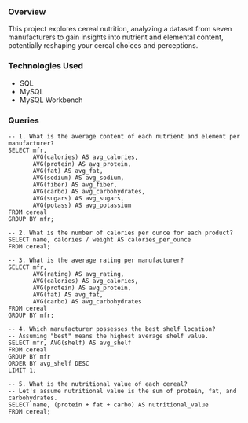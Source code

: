 ### Overview
This project explores cereal nutrition, analyzing a dataset from seven manufacturers to gain insights into nutrient and elemental content, potentially reshaping your cereal choices and perceptions.

### Technologies Used
- SQL
- MySQL
- MySQL Workbench

### Queries
```
-- 1. What is the average content of each nutrient and element per manufacturer?
SELECT mfr,
       AVG(calories) AS avg_calories,
       AVG(protein) AS avg_protein,
       AVG(fat) AS avg_fat,
       AVG(sodium) AS avg_sodium,
       AVG(fiber) AS avg_fiber,
       AVG(carbo) AS avg_carbohydrates,
       AVG(sugars) AS avg_sugars,
       AVG(potass) AS avg_potassium
FROM cereal
GROUP BY mfr;

-- 2. What is the number of calories per ounce for each product?
SELECT name, calories / weight AS calories_per_ounce
FROM cereal;

-- 3. What is the average rating per manufacturer?
SELECT mfr,
       AVG(rating) AS avg_rating,
       AVG(calories) AS avg_calories,
       AVG(protein) AS avg_protein,
       AVG(fat) AS avg_fat,
       AVG(carbo) AS avg_carbohydrates
FROM cereal
GROUP BY mfr;

-- 4. Which manufacturer possesses the best shelf location?
-- Assuming "best" means the highest average shelf value.
SELECT mfr, AVG(shelf) AS avg_shelf
FROM cereal
GROUP BY mfr
ORDER BY avg_shelf DESC
LIMIT 1;

-- 5. What is the nutritional value of each cereal?
-- Let's assume nutritional value is the sum of protein, fat, and carbohydrates.
SELECT name, (protein + fat + carbo) AS nutritional_value
FROM cereal;
